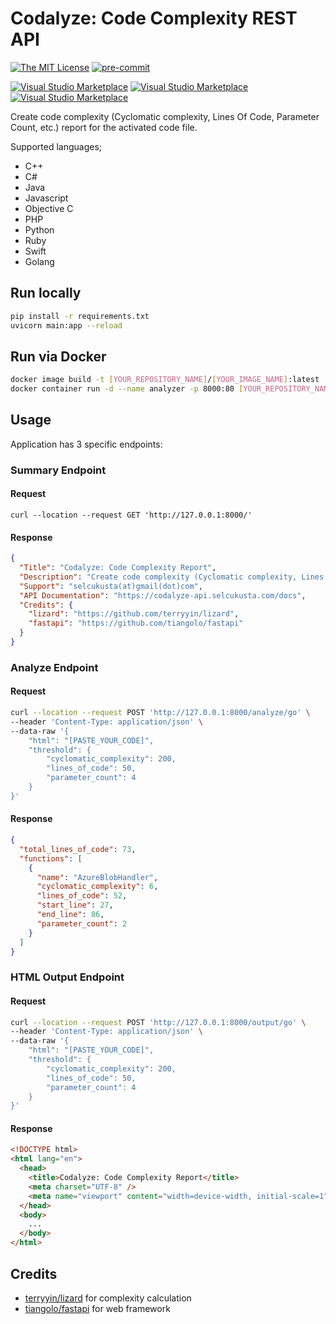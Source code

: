 # Codalyze: Code Complexity REST API

[![The MIT License](https://flat.badgen.net/badge/license/MIT/orange)](http://opensource.org/licenses/MIT)
[![pre-commit](https://img.shields.io/badge/pre--commit-enabled-brightgreen?logo=pre-commit&logoColor=white)](https://github.com/selcukusta/code-analyzer)

[![Visual Studio Marketplace](https://vsmarketplacebadge.apphb.com/version/selcuk-usta.code-complexity-report-generator.svg)](https://marketplace.visualstudio.com/items?itemName=selcuk-usta.code-complexity-report-generator)
[![Visual Studio Marketplace](https://vsmarketplacebadge.apphb.com/downloads-short/selcuk-usta.code-complexity-report-generator.svg)](https://marketplace.visualstudio.com/items?itemName=selcuk-usta.code-complexity-report-generator)
[![Visual Studio Marketplace](https://vsmarketplacebadge.apphb.com/installs-short/selcuk-usta.code-complexity-report-generator.svg)](https://marketplace.visualstudio.com/items?itemName=selcuk-usta.code-complexity-report-generator)

Create code complexity (Cyclomatic complexity, Lines Of Code, Parameter Count, etc.) report for the activated code file.

Supported languages;

- C++
- C#
- Java
- Javascript
- Objective C
- PHP
- Python
- Ruby
- Swift
- Golang

## Run locally

```bash
pip install -r requirements.txt
uvicorn main:app --reload
```

## Run via Docker

```bash
docker image build -t [YOUR_REPOSITORY_NAME]/[YOUR_IMAGE_NAME]:latest .
docker container run -d --name analyzer -p 8000:80 [YOUR_REPOSITORY_NAME]/[YOUR_IMAGE_NAME]:latest
```

## Usage

Application has 3 specific endpoints:

### Summary Endpoint

#### Request

`curl --location --request GET 'http://127.0.0.1:8000/'`

#### Response

```json
{
  "Title": "Codalyze: Code Complexity Report",
  "Description": "Create code complexity (Cyclomatic complexity, Lines Of Code, Parameter Count, etc.) report for the activated code file.",
  "Support": "selcukusta(at)gmail(dot)com",
  "API Documentation": "https://codalyze-api.selcukusta.com/docs",
  "Credits": {
    "lizard": "https://github.com/terryyin/lizard",
    "fastapi": "https://github.com/tiangolo/fastapi"
  }
}
```

### Analyze Endpoint

#### Request

```bash
curl --location --request POST 'http://127.0.0.1:8000/analyze/go' \
--header 'Content-Type: application/json' \
--data-raw '{
    "html": "[PASTE_YOUR_CODE]",
    "threshold": {
        "cyclomatic_complexity": 200,
        "lines_of_code": 50,
        "parameter_count": 4
    }
}'
```

#### Response

```json
{
  "total_lines_of_code": 73,
  "functions": [
    {
      "name": "AzureBlobHandler",
      "cyclomatic_complexity": 6,
      "lines_of_code": 52,
      "start_line": 27,
      "end_line": 86,
      "parameter_count": 2
    }
  ]
}
```

### HTML Output Endpoint

#### Request

```bash
curl --location --request POST 'http://127.0.0.1:8000/output/go' \
--header 'Content-Type: application/json' \
--data-raw '{
    "html": "[PASTE_YOUR_CODE]",
    "threshold": {
        "cyclomatic_complexity": 200,
        "lines_of_code": 50,
        "parameter_count": 4
    }
}'
```

#### Response

```html
<!DOCTYPE html>
<html lang="en">
  <head>
    <title>Codalyze: Code Complexity Report</title>
    <meta charset="UTF-8" />
    <meta name="viewport" content="width=device-width, initial-scale=1" />
  </head>
  <body>
    ...
  </body>
</html>
```

## Credits

- [terryyin/lizard](https://github.com/terryyin/lizard) for complexity calculation
- [tiangolo/fastapi](https://github.com/tiangolo/fastapi) for web framework
